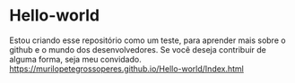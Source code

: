 # Hello-world
Estou criando esse repositório como um teste, para aprender mais sobre o github e o mundo dos desenvolvedores.
Se você deseja contribuir de alguma forma, seja meu convidado.
https://murilopetegrossoperes.github.io/Hello-world/Index.html

